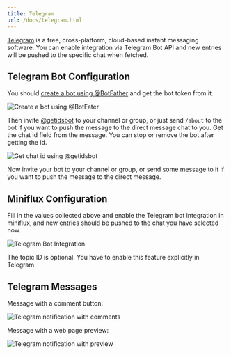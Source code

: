 ```yaml
---
title: Telegram
url: /docs/telegram.html
---
```


[Telegram](https://telegram.org/) is a free, cross-platform, cloud-based instant messaging software.
You can enable integration via Telegram Bot API and new entries will be pushed to the specific chat when fetched.

Telegram Bot Configuration
--------------------------

You should [create a bot using @BotFather](https://core.telegram.org/bots#6-botfather) and get the bot token from it.

![Create a bot using @BotFater](/images/telegram-bot-get-bot-token-from-bot-father.png)

Then invite [@getidsbot](https://t.me/getidsbot) to your channel or group,
or just send `/about` to the bot if you want to push the message to the direct message chat to you.
Get the chat id field from the message. You can stop or remove the bot after getting the id.

![Get chat id using @getidsbot](/images/telegram-bot-get-chat-id-from-bot.png)

Now invite your bot to your channel or group, or send some message to it if you want to push the message to the direct message.

Miniflux Configuration
----------------------

Fill in the values collected above and enable the Telegram bot integration in miniflux, and new entries should be pushed to the chat you have selected now.

![Telegram Bot Integration](/images/telegram-bot-form.png)

The topic ID is optional. You have to enable this feature explicitly in Telegram.

Telegram Messages
-----------------

Message with a comment button:

![Telegram notification with comments](/images/telegram-bot-notification-comments.png)

Message with a web page preview:

![Telegram notification with preview](/images/telegram-bot-notification-preview.png)
